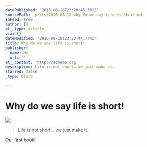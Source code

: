 ```yaml
---
datePublished: '2016-08-18T23:20:45.381Z'
sourcePath: _posts/2016-08-12-why-do-we-say-life-is-short.md
inFeed: true
author: []
at__type: Article
via: {}
dateModified: '2016-08-18T23:20:44.774Z'
title: Why do we say life is short!
publisher:
  name: Me
  url: ''
at__context: 'http://schema.org'
description: Life is not short… we just make it.
starred: false
_type: Blurb

---
```

# Why do we say life is short!
![](https://the-grid-user-content.s3-us-west-2.amazonaws.com/897533e6-541e-4424-bb52-dfafa9415ee7.jpg)

> Life is not short... we just make it.

Our first book!